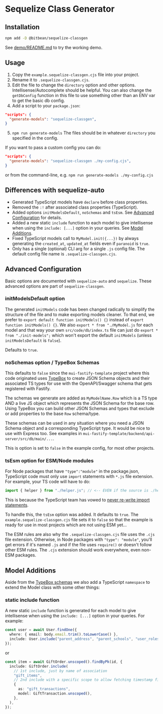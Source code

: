 # Sequelize Class Generator

## Installation

```sh
npm add -D @bitbean/sequelize-classgen
```

See [demo/README.md](demo/README.md) to try the working demo.

## Usage

1. Copy the `example.sequelize-classgen.cjs` file into your project.
2. Rename it to `.sequelize-classgen.cjs`.
3. Edit the file to change the `directory` option and other options.
   Intellisense/Autocomplete should be helpful. You can also change the
   `getDbConfig` function in this file to use something other than an ENV var to
   get the basic db config.
4. Add a script to your `package.json`:

```json
"scripts": {
  "generate-models": "sequelize-classgen",
}
```

5. `npm run generate-models` The files should be in whatever `directory` you
   specified in the config.

If you want to pass a custom config you can do:

```json
"scripts": {
  "generate-models": "sequelize-classgen ./my-config.cjs",
}
```

or from the command-line, e.g. `npm run generate-models ./my-config.cjs`

## Differences with sequelize-auto

- Generated TypeScript models have `declare` before class properties.
- Removed the `:!` after associated class properties (TypeScript).
- Added options `initModelsDefault`, `noSchemas` and `tsEsm`. See
  [Advanced Configuration](#advanced-configuration) for details.
- Added a new static `include` function to each model to give intellisense when
  using the `include: [...]` option in your queries. See
  [Model Additions](#model-additions).
- Fixed TypeScript models call to `MyModel.init({...})` by always generating the
  `created_at`, `updated_at` fields even if `paranoid` is `true`.
- Only has a single (optional) CLI arg for a single `.js` config file. The
  default config file name is `.sequelize-classgen.cjs`.

## Advanced Configuration

Basic options are documented with `sequelize-auto` and `sequelize`. These
advanced options are part of `sequelize-classgen`.

### initModelsDefault option

The generated `initModels` code has been changed radically to simplify the
structure of the file and to make exporting models cleaner. To that end, we
prefer to `export default function initModels() {}` instead of
`export function initModels() {}`. We also `export * from "./MyModel.js` for
each model and that way your own `src/code/db/index.ts` file can just do
`export * from "./init-models";` which won't export the default `initModels`
(unless `initModelsDefault` is `false`).

Defaults to `true`.

### noSchemas option / TypeBox Schemas

This defaults to `false` since the `mui-fastify-template` project where this
code originated uses [TypeBox](https://www.npmjs.com/package/@sinclair/typebox)
to create JSON Schema objects and their associated TS types for use with the
OpenAPI/Swagger schema that gets registered with Fastify.

The schemas we generate are added as `MyModelName.Row` which is a TS type AND a
live JS object which represents the JSON Schema for the base row. Using TypeBox
you can build other JSON Schemas and types that exclude or add properties to the
base `Row` schema/type.

These schemas can be used in any situation where you need a JSON Schema object
and a corresponding TypeScript type. It would be nice to use with Express too.
See examples in `mui-fastify-template/backend/api-server/src/db/main/...`.

This is option is set to `false` in the example config, for most other projects.

### tsEsm option for ESM/Node modules

For Node packages that have `"type":"module"` in the package.json, TypeScript
code must only use `import` statements with `*.js` file extension. For example,
your TS code will have to do:

```ts
import { helper } from "./helper.js"; // <-- EVEN if the source is ./helper.ts
```

This is because the TypeScript team has vowed to
[never re-write import statements](https://github.com/microsoft/TypeScript/issues/49083).

To handle this, the `tsEsm` option was added. It defaults to `true`. The
`example.sequelize-classgen.cjs` file sets it to `false` so that the example is
ready for use in most projects which are not using ESM yet...

The ESM rules are also why the `.sequelize-classgen.cjs` file uses the `.cjs`
file extension. Otherwise, in Node packages with `"type": "module"`, you'll get
errors if it's named `.js` and if the file uses `require()` or doesn't follow
other ESM rules. The `.cjs` extension should work everywhere, even non-ESM
packages.

## Model Additions

Aside from the [TypeBox schemas](#noschemas-option--typebox-schemas) we also add
a TypeScript `namespace` to extend the Model class with some other things:

### static include function

A new static `include` function is generated for each model to give intellisense
when using the `include: [...]` option in your queries. For example:

```ts
const user = await User.findOne({
  where: { email: body.email.trim().toLowerCase() },
  include: User.include("parent_address", "parent_schools", "user_roles"),
});
```

or

```ts
const item = await GiftOrder.unscoped().findByPk(id, {
  include: GiftOrder.include(
    // 1st include, just by name of association
    "gift_items",
    // 2nd include with a specific scope to allow fetching timestamp fields...
    {
      as: "gift_transactions",
      model: GiftTransaction.unscoped(),
    },
  ),
});
```
